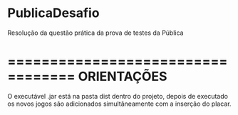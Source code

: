 # PublicaDesafio
Resolução da questão prática da prova de testes da Pública

==================================
          ORIENTAÇÕES
==================================

O executável .jar está na pasta dist dentro do projeto, depois de executado os novos jogos são adicionados 
simultâneamente com a inserção do placar.
